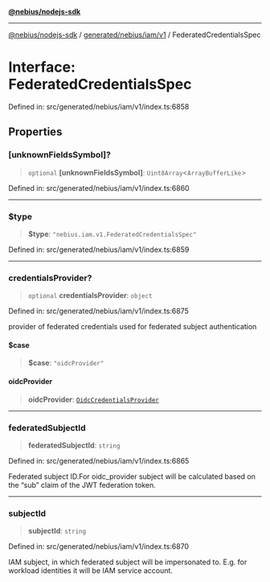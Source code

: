 [**@nebius/nodejs-sdk**](../../../../../README.md)

***

[@nebius/nodejs-sdk](../../../../../README.md) / [generated/nebius/iam/v1](../README.md) / FederatedCredentialsSpec

# Interface: FederatedCredentialsSpec

Defined in: src/generated/nebius/iam/v1/index.ts:6858

## Properties

### \[unknownFieldsSymbol\]?

> `optional` **\[unknownFieldsSymbol\]**: `Uint8Array`\<`ArrayBufferLike`\>

Defined in: src/generated/nebius/iam/v1/index.ts:6860

***

### $type

> **$type**: `"nebius.iam.v1.FederatedCredentialsSpec"`

Defined in: src/generated/nebius/iam/v1/index.ts:6859

***

### credentialsProvider?

> `optional` **credentialsProvider**: `object`

Defined in: src/generated/nebius/iam/v1/index.ts:6875

provider of federated credentials used for federated subject authentication

#### $case

> **$case**: `"oidcProvider"`

#### oidcProvider

> **oidcProvider**: [`OidcCredentialsProvider`](OidcCredentialsProvider.md)

***

### federatedSubjectId

> **federatedSubjectId**: `string`

Defined in: src/generated/nebius/iam/v1/index.ts:6865

Federated subject ID.For oidc_provider subject will be calculated based on the “sub” claim of the JWT federation token.

***

### subjectId

> **subjectId**: `string`

Defined in: src/generated/nebius/iam/v1/index.ts:6870

IAM subject, in which federated subject will be impersonated to. E.g. for workload identities it will be IAM service account.
